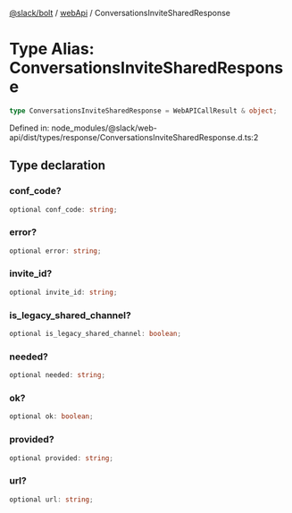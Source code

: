 [@slack/bolt](../../../../index.md) / [webApi](../index.md) / ConversationsInviteSharedResponse

# Type Alias: ConversationsInviteSharedResponse

```ts
type ConversationsInviteSharedResponse = WebAPICallResult & object;
```

Defined in: node\_modules/@slack/web-api/dist/types/response/ConversationsInviteSharedResponse.d.ts:2

## Type declaration

### conf\_code?

```ts
optional conf_code: string;
```

### error?

```ts
optional error: string;
```

### invite\_id?

```ts
optional invite_id: string;
```

### is\_legacy\_shared\_channel?

```ts
optional is_legacy_shared_channel: boolean;
```

### needed?

```ts
optional needed: string;
```

### ok?

```ts
optional ok: boolean;
```

### provided?

```ts
optional provided: string;
```

### url?

```ts
optional url: string;
```
